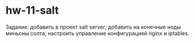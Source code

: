 # hw-11-salt
Задание:
добавить в проект salt server;
добавить на конечные ноды миньоны солта;
настроить управление конфигурацией nginx и iptables.
